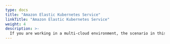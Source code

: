 ```yaml
---
type: docs
title: "Amazon Elastic Kubernetes Service"
linkTitle: "Amazon Elastic Kubernetes Service"
weight: 4
description: >-
  If you are working in a multi-cloud environment, the scenario in this section will guide on creating an Amazon Elastic Kubernetes Service (EKS) and onboard it as an Azure Arc-enabled Kubernetes cluster in an automated fashion using Terraform.
---
```

